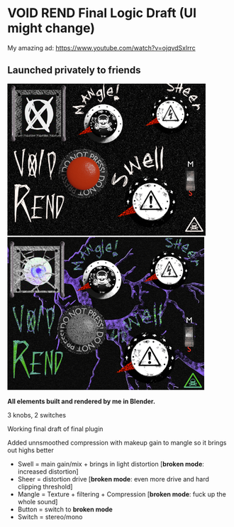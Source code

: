 # VOID REND Final Logic Draft (UI might change)
My amazing ad:
https://www.youtube.com/watch?v=ojqvdSxlrrc
## Launched privately to friends

![Rend normal](resource/rend1.png)
![Rend broken](resource/rend2.png)

**All elements built and rendered by me in Blender.**


3 knobs, 2 switches

Working final draft of final plugin

Added unnsmoothed compression with makeup gain to mangle so it brings out highs better

* Swell = main gain/mix + brings in light distortion [**broken mode**: increased distortion] 
* Sheer = distortion drive [**broken mode**: even more drive and hard clipping threshold] 
* Mangle = Texture + filtering + Compression [**broken mode**: fuck up the whole sound] 
* Button = switch to **broken mode** 
* Switch = stereo/mono 

